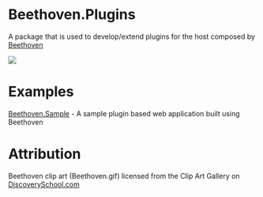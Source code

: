 # Beethoven.Plugins
A package that is used to develop/extend plugins for the host composed by [Beethoven](https://github.com/spartanbeg/Beethoven)

[<img src="https://img.shields.io/nuget/v/Beethoven.Plugins.svg">](https://www.nuget.org/packages/Beethoven.Plugins)

# Examples
[Beethoven.Sample](https://github.com/spartanbeg/Beethoven.Sample) - A sample plugin based web application built using Beethoven

# Attribution
Beethoven  clip art (Beethoven.gif) licensed from the Clip Art Gallery on [DiscoverySchool.com](DiscoverySchool.com)
